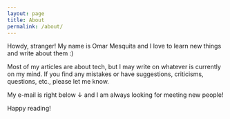 ```yaml
---
layout: page
title: About
permalink: /about/
---
```


Howdy, stranger! My name is Omar Mesquita and I love to learn new things and write about them :)

Most of my articles are about tech, but I may write on whatever is currently on my mind. 
If you find any mistakes or have suggestions, criticisms, questions, etc., please let me know.

My e-mail is right below &darr; and I am always looking for meeting new people!

Happy reading!
